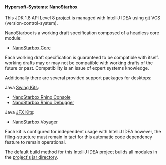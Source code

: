 #### Hypersoft-Systems: NanoStarbox

This JDK 1.8 API Level 8 [project](LICENSE) is managed with IntelliJ IDEA using [git](https://github.com/hypersoft/NanoStarboox/) VCS (version-control-system).

NanoStarbox is a working draft specification composed of a headless core module:

* [NanoStarbox Core](module/jre/NanoStarbox%20Core)

Each working draft specification is guaranteed to be compatible with itself.
working drafts may or may not be compatible with working drafts of the future or past.
Compatibility is an issue of expert systems knowledge.

Additionally there are several provided support packages for desktops:

Java [Swing Kits](module/swing/):
* [NanoStarbox Rhino Console](module/swing/NanoStarbox%20Rhino%20Console)
* [NanoStarbox Rhino Debugger](module/swing/NanoStarbox%20Rhino%20Debugger)

Java [JFX Kits](module/jfx/):
* [NanoStarbox Voyager](module/jfx/NanoStarbox%20Voyager)

Each kit is configured for independent usage with IntelliJ IDEA however, the filing-structure must remain in tact for this automatic code dependency feature to remain operational.

The default build method for this IntelliJ IDEA project builds all modules in the [project's jar directory](jar/).
